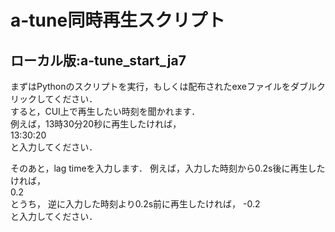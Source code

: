 # a-tune同時再生スクリプト
## ローカル版:a-tune_start_ja7
まずはPythonのスクリプトを実行，もしくは配布されたexeファイルをダブルクリックしてください．  
すると，CUI上で再生したい時刻を聞かれます．  
例えば，13時30分20秒に再生したければ，  
13:30:20  
と入力してください．

そのあと，lag timeを入力します．
例えば，入力した時刻から0.2s後に再生したければ，  
0.2  
とうち，
逆に入力した時刻より0.2s前に再生したければ，
-0.2  
と入力してください．
